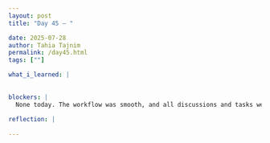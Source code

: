 ```yaml
---
layout: post
title: "Day 45 – "

date: 2025-07-28
author: Tahia Tajnim
permalink: /day45.html
tags: [""]   

what_i_learned: |
  
  
blockers: |  
  None today. The workflow was smooth, and all discussions and tasks were productive.
  
reflection: |
  
---
```

